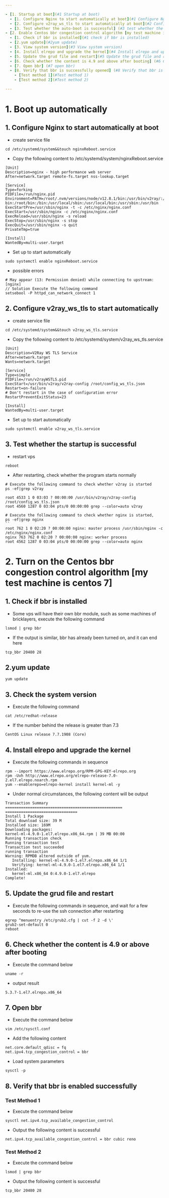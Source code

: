 ```yaml
---

- [1. Startup at boot](#1 Startup at boot)
  - [1. Configure Nginx to start automatically at boot](#1 Configure Nginx to start automatically at boot)
  - [2. Configure v2ray_ws_tls to start automatically at boot](#2 Configure v2ray_ws_tls to start at boot)
  - [3. Test whether the auto-boot is successful] (#3 test whether the auto-start is successful)
- [2. Enable Centos bbr congestion control algorithm [my test machine is centos 7]] (#27 enable centos-bbr congestion control algorithm and my test machine is centos-7)
  - [1. Check if bbr is installed](#1 check if bbr is installed)
  - [2.yum update](#2yum update)
  - [3. View system version](#3 View system version)
  - [4. Install elrepo and upgrade the kernel](#4 Install elrepo and upgrade the kernel)
  - [5. Update the grud file and restart](#5 Update the grud file and restart)
  - [6. Check whether the content is 4.9 and above after booting] (#6 Check whether the content is 4.9 and above after booting)
  - [7. Open bbr] (#7 open bbr)
  - [8. Verify that bbr is successfully opened] (#8 Verify that bbr is successfully opened)
    - [Test method 1](#Test method 1)
    - [Test method 2](#Test method 2)

---
```


# 1. Boot up automatically

## 1. Configure Nginx to start automatically at boot

- create service file

```
cd /etc/systemd/system&&touch nginxReboot.service
```

- Copy the following content to /etc/systemd/system/nginxReboot.service

```
[Unit]
Description=nginx - high performance web server
After=network.target remote-fs.target nss-lookup.target

[Service]
Type=forking
PIDFile=/run/nginx.pid
Environment=PATH=/root/.nvm/versions/node/v12.8.1/bin:/usr/bin/v2ray/:/usr/local/sbin:/usr/local/bin:/usr/sbin:/usr/ bin:/root/bin:/bin:/usr/local/sbin:/usr/local/bin:/usr/sbin:/usr/bin
ExecStartPre=/usr/sbin/nginx -t -c /etc/nginx/nginx.conf
ExecStart=/usr/sbin/nginx -c /etc/nginx/nginx.conf
ExecReload=/usr/sbin/nginx -s reload
ExecStop=/usr/sbin/nginx -s stop
ExecQuit=/usr/sbin/nginx -s quit
PrivateTmp=true

[Install]
WantedBy=multi-user.target
```

- Set up to start automatically

```
sudo systemctl enable nginxReboot.service
```

- possible errors

```
# May appear (13: Permission denied) while connecting to upstream:[nginx]
// Solution Execute the following command
setsebool -P httpd_can_network_connect 1
```

## 2. Configure v2ray_ws_tls to start automatically

- create service file

```
cd /etc/systemd/system&&touch v2ray_ws_tls.service
```

- Copy the following content to /etc/systemd/system/v2ray_ws_tls.service

```
[Unit]
Description=V2Ray WS TLS Service
After=network.target
Wants=network.target

[Service]
Type=simple
PIDFile=/run/v2rayWSTLS.pid
ExecStart=/usr/bin/v2ray/v2ray-config /root/config_ws_tls.json
Restart=on-failure
# Don't restart in the case of configuration error
RestartPreventExitStatus=23

[Install]
WantedBy=multi-user.target
```

- Set up to start automatically

```
sudo systemctl enable v2ray_ws_tls.service
```

## 3. Test whether the startup is successful

- restart vps

```
reboot
```

- After restarting, check whether the program starts normally

```
# Execute the following command to check whether v2ray is started
ps -ef|grep v2ray

root 4533 1 0 03:03 ? 00:00:00 /usr/bin/v2ray/v2ray-config /root/config_ws_tls.json
root 4560 1287 0 03:04 pts/0 00:00:00 grep --color=auto v2ray

# Execute the following command to check whether nginx is started,
ps -ef|grep nginx
``
root 762 1 0 02:20 ? 00:00:00 nginx: master process /usr/sbin/nginx -c /etc/nginx/nginx.conf
nginx 763 762 0 02:20 ? 00:00:00 nginx: worker process
root 4562 1287 0 03:04 pts/0 00:00:00 grep --color=auto nginx
```

# 2. Turn on the Centos bbr congestion control algorithm [my test machine is centos 7]

## 1. Check if bbr is installed

- Some vps will have their own bbr module, such as some machines of bricklayers, execute the following command

```
lsmod | grep bbr
```

- If the output is similar, bbr has already been turned on, and it can end here

```
tcp_bbr 20480 28
```

## 2.yum update

```
yum update
```

## 3. Check the system version

- Execute the following command

```
cat /etc/redhat-release
```

- If the number behind the release is greater than 7.3

```
CentOS Linux release 7.7.1908 (Core)
```

## 4. Install elrepo and upgrade the kernel

- Execute the following commands in sequence

```
rpm --import https://www.elrepo.org/RPM-GPG-KEY-elrepo.org
rpm -Uvh http://www.elrepo.org/elrepo-release-7.0-2.el7.elrepo.noarch.rpm
yum --enablerepo=elrepo-kernel install kernel-ml -y
```

- Under normal circumstances, the following content will be output

```
Transaction Summary
==================================================== ================================
Install 1 Package
Total download size: 39 M
Installed size: 169M
Downloading packages:
kernel-ml-4.9.0-1.el7.elrepo.x86_64.rpm | 39 MB 00:00
Running transaction check
Running transaction test
Transaction test succeeded
running transaction
Warning: RPMDB altered outside of yum.
   Installing: kernel-ml-4.9.0-1.el7.elrepo.x86_64 1/1
   Verifying: kernel-ml-4.9.0-1.el7.elrepo.x86_64 1/1
Installed:
   kernel-ml.x86_64 0:4.9.0-1.el7.elrepo
Complete!
```

## 5. Update the grud file and restart

- Execute the following commands in sequence, and wait for a few seconds to re-use the ssh connection after restarting

```
egrep ^menuentry /etc/grub2.cfg | cut -f 2 -d \'
grub2-set-default 0
reboot
```

## 6. Check whether the content is 4.9 or above after booting

- Execute the command below

```
uname -r
```

- output result

```
5.3.7-1.el7.elrepo.x86_64
```

## 7. Open bbr

- Execute the command below

```
vim /etc/sysctl.conf
```

- Add the following content

```
net.core.default_qdisc = fq
net.ipv4.tcp_congestion_control = bbr
```

- Load system parameters

```
sysctl -p
```

## 8. Verify that bbr is enabled successfully

### Test Method 1

- Execute the command below

```
sysctl net.ipv4.tcp_available_congestion_control
```

- Output the following content is successful

```
net.ipv4.tcp_available_congestion_control = bbr cubic reno
```

### Test Method 2

- Execute the command below

```
lsmod | grep bbr
```

- Output the following content is successful

```
tcp_bbr 20480 28
```

